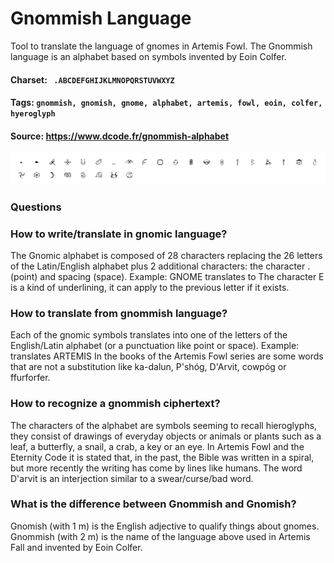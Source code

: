 # Gnommish Language
Tool to translate the language of gnomes in Artemis Fowl. The Gnommish language is an alphabet based on symbols invented by Eoin Colfer.

#### Charset: ` .ABCDEFGHIJKLMNOPQRSTUVWXYZ`

#### Tags: `gnommish, gnomish, gnome, alphabet, artemis, fowl, eoin, colfer, hyeroglyph`

#### Source: https://www.dcode.fr/gnommish-alphabet

![combined](./combined.png)

### Questions

### How to write/translate in gnomic language?
The Gnomic alphabet is composed of 28 characters replacing the 26 letters of the Latin/English alphabet plus 2 additional characters: the character . (point) and spacing   (space). Example: GNOME translates to  The character E  is a kind of underlining, it can apply to the previous letter if it exists.

### How to translate from gnommish language?
Each of the gnomic symbols translates into one of the letters of the English/Latin alphabet (or a punctuation like point or space). Example:  translates ARTEMIS In the books of the Artemis Fowl series are some words that are not a substitution like ka-dalun, P'shóg, D'Arvit, cowpóg or ffurforfer.

### How to recognize a gnommish ciphertext?
The characters of the alphabet are symbols seeming to recall hieroglyphs, they consist of drawings of everyday objects or animals or plants such as a leaf, a butterfly, a snail, a crab, a key or an eye. In Artemis Fowl and the Eternity Code it is stated that, in the past, the Bible was written in a spiral, but more recently the writing has come by lines like humans. The word D'arvit is an interjection similar to a swear/curse/bad word.

### What is the difference between Gnommish and Gnomish?
Gnomish (with 1 m) is the English adjective to qualify things about gnomes. Gnommish (with 2 m) is the name of the language above used in Artemis Fall and invented by Eoin Colfer.

